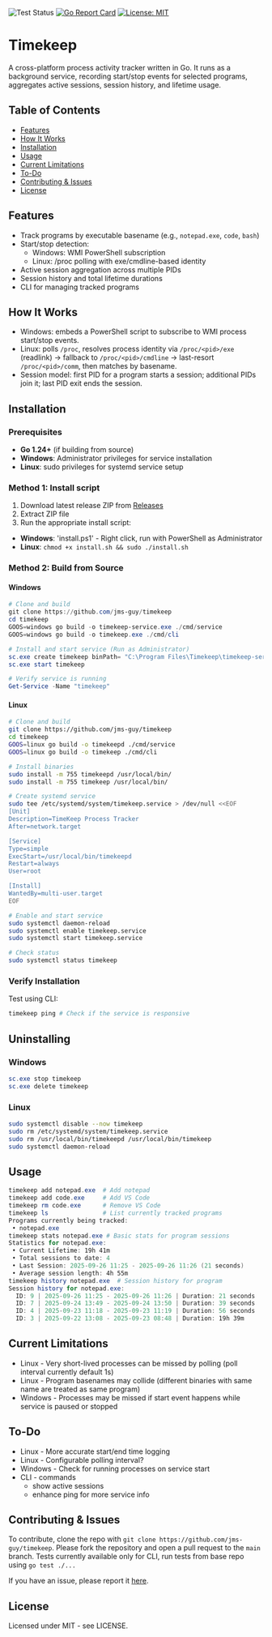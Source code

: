 ![Test Status](https://github.com/jms-guy/timekeep/actions/workflows/CI.yml/badge.svg)
[![Go Report Card](https://goreportcard.com/badge/github.com/jms-guy/timekeep)](https://goreportcard.com/report/github.com/jms-guy/timekeep)
[![License: MIT](https://img.shields.io/badge/License-MIT-yellow.svg)](https://opensource.org/licenses/MIT)


# Timekeep

A cross-platform process activity tracker written in Go. It runs as a background service, recording start/stop events for selected programs, aggregates active sessions, session history, and lifetime usage.

## Table of Contents
- [Features](#features)
- [How It Works](#how-it-works)
- [Installation](#installation)
- [Usage](#usage)
- [Current Limitations](#current-limitations)
- [To-Do](#to-do)
- [Contributing & Issues](#contributing--issues)
- [License](#license)

## Features
- Track programs by executable basename (e.g., `notepad.exe`, `code`, `bash`)
- Start/stop detection:
  - Windows: WMI PowerShell subscription
  - Linux: /proc polling with exe/cmdline-based identity
- Active session aggregation across multiple PIDs
- Session history and total lifetime durations
- CLI for managing tracked programs

## How It Works
- Windows: embeds a PowerShell script to subscribe to WMI process start/stop events.
- Linux: polls `/proc`, resolves process identity via `/proc/<pid>/exe` (readlink) -> fallback to `/proc/<pid>/cmdline` -> last-resort `/proc/<pid>/comm`, then matches by basename.
- Session model: first PID for a program starts a session; additional PIDs join it; last PID exit ends the session.

## Installation

### Prerequisites
- **Go 1.24+** (if building from source)
- **Windows**: Administrator privileges for service installation
- **Linux**: sudo privileges for systemd service setup

### Method 1: Install script
1. Download latest release ZIP from [Releases](https://github.com/jms-guy/timekeep/releases)
2. Extract ZIP file
3. Run the appropriate install script:
  - **Windows**: 'install.ps1' - Right click, run with PowerShell as Administrator
  - **Linux**: ```chmod +x install.sh && sudo ./install.sh```

### Method 2: Build from Source

#### Windows
```powershell
# Clone and build
git clone https://github.com/jms-guy/timekeep
cd timekeep
GOOS=windows go build -o timekeep-service.exe ./cmd/service
GOOS=windows go build -o timekeep.exe ./cmd/cli

# Install and start service (Run as Administrator)
sc.exe create timekeep binPath= "C:\Program Files\Timekeep\timekeep-service.exe" start= auto
sc.exe start timekeep

# Verify service is running
Get-Service -Name "timekeep"
```

#### Linux
```bash
# Clone and build
git clone https://github.com/jms-guy/timekeep
cd timekeep
GOOS=linux go build -o timekeepd ./cmd/service  
GOOS=linux go build -o timekeep ./cmd/cli

# Install binaries
sudo install -m 755 timekeepd /usr/local/bin/
sudo install -m 755 timekeep /usr/local/bin/

# Create systemd service
sudo tee /etc/systemd/system/timekeep.service > /dev/null <<EOF
[Unit]
Description=TimeKeep Process Tracker
After=network.target

[Service]
Type=simple
ExecStart=/usr/local/bin/timekeepd
Restart=always
User=root

[Install]
WantedBy=multi-user.target
EOF

# Enable and start service
sudo systemctl daemon-reload
sudo systemctl enable timekeep.service
sudo systemctl start timekeep.service

# Check status
sudo systemctl status timekeep
```

### Verify Installation
Test using CLI:
```bash
timekeep ping # Check if the service is responsive
```

## Uninstalling

### Windows
```powershell
sc.exe stop timekeep
sc.exe delete timekeep
```

### Linux
```bash
sudo systemctl disable --now timekeep
sudo rm /etc/systemd/system/timekeep.service
sudo rm /usr/local/bin/timekeepd /usr/local/bin/timekeep
sudo systemctl daemon-reload
```

## Usage

```powershell
timekeep add notepad.exe  # Add notepad
timekeep add code.exe     # Add VS Code
timekeep rm code.exe      # Remove VS Code
timekeep ls               # List currently tracked programs
Programs currently being tracked:
 • notepad.exe
timekeep stats notepad.exe # Basic stats for program sessions
Statistics for notepad.exe:
 • Current Lifetime: 19h 41m
 • Total sessions to date: 4
 • Last Session: 2025-09-26 11:25 - 2025-09-26 11:26 (21 seconds)
 • Average session length: 4h 55m
timekeep history notepad.exe  # Session history for program
Session history for notepad.exe:
  ID: 9 | 2025-09-26 11:25 - 2025-09-26 11:26 | Duration: 21 seconds
  ID: 7 | 2025-09-24 13:49 - 2025-09-24 13:50 | Duration: 39 seconds
  ID: 4 | 2025-09-23 11:18 - 2025-09-23 11:19 | Duration: 56 seconds
  ID: 3 | 2025-09-22 13:08 - 2025-09-23 08:48 | Duration: 19h 39m
```

## Current Limitations
- Linux - Very short-lived processes can be missed by polling (poll interval currently default 1s)
- Linux - Program basenames may collide (different binaries with same name are treated as same program)
- Windows - Processes may be missed if start event happens while service is paused or stopped

## To-Do
- Linux - More accurate start/end time logging
- Linux - Configurable polling interval?
- Windows - Check for running processes on service start
- CLI - commands 
  - show active sessions
  - enhance ping for more service info

## Contributing & Issues
To contribute, clone the repo with ```git clone https://github.com/jms-guy/timekeep```. Please fork the repository and open a pull request to the `main` branch. Tests currently available only for CLI, run tests from base repo using ```go test ./...```

If you have an issue, please report it [here](https://github.com/jms-guy/timekeep/issues).

## License
Licensed under MIT - see LICENSE.